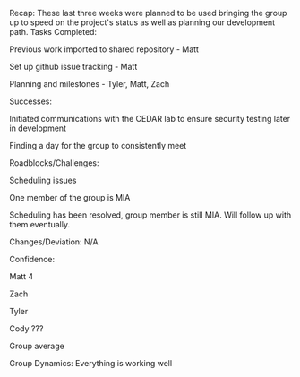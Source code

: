 Recap:
These last three weeks were planned to be used bringing the group up to speed on the project's status as well as planning our development path.
Tasks Completed:

Previous work imported to shared repository - Matt

Set up github issue tracking - Matt

Planning and milestones - Tyler, Matt, Zach

Successes:

Initiated communications with the CEDAR lab to ensure security testing later in development

Finding a day for the group to consistently meet

Roadblocks/Challenges:

Scheduling issues

One member of the group is MIA

Scheduling has been resolved, group member is still MIA. Will follow up with them eventually.

Changes/Deviation:
N/A

Confidence:

Matt    4

Zach

Tyler

Cody    ???

Group average

Group Dynamics:
Everything is working well 
